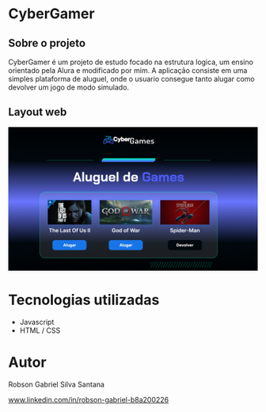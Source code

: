 # CyberGamer


## Sobre o projeto

CyberGamer é um projeto de estudo focado na estrutura logica, um ensino orientado pela Alura e modificado por mim. A aplicação consiste em uma simples plataforma de aluguel, onde o usuario consegue tanto alugar como devolver um jogo de modo simulado. 

## Layout web
![Web 1](https://github.com/Cyber-L4b/cyberGamer/blob/main/img/Layout.png)

# Tecnologias utilizadas
- Javascript
- HTML / CSS


# Autor

Robson Gabriel Silva Santana

www.linkedin.com/in/robson-gabriel-b8a200226

